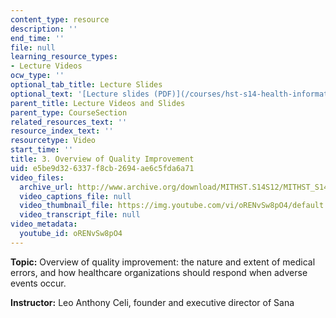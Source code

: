 ```yaml
---
content_type: resource
description: ''
end_time: ''
file: null
learning_resource_types:
- Lecture Videos
ocw_type: ''
optional_tab_title: Lecture Slides
optional_text: '[Lecture slides (PDF)](/courses/hst-s14-health-information-systems-to-improve-quality-of-care-in-resource-poor-settings-spring-2012/resources/mithst_s14s12_lec03_1103)'
parent_title: Lecture Videos and Slides
parent_type: CourseSection
related_resources_text: ''
resource_index_text: ''
resourcetype: Video
start_time: ''
title: 3. Overview of Quality Improvement
uid: e5be9d32-6337-f8cb-2694-ae6c5fda6a71
video_files:
  archive_url: http://www.archive.org/download/MITHST.S14S12/MITHST_S14S12_lec03_300k.mp4
  video_captions_file: null
  video_thumbnail_file: https://img.youtube.com/vi/oRENvSw8pO4/default.jpg
  video_transcript_file: null
video_metadata:
  youtube_id: oRENvSw8pO4
---
```


**Topic:** Overview of quality improvement: the nature and extent of medical errors, and how healthcare organizations should respond when adverse events occur.

**Instructor:** Leo Anthony Celi, founder and executive director of Sana



